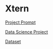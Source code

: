 # Xtern

[Project Prompt](https://github.com/phoebewang59/Xtern/blob/main/Data%20Science%20Work%20Prompt.pdf)

[Data Science Project](https://github.com/phoebewang59/Xtern/blob/main/Data_Science_Project.ipynb)

[Dataset](https://github.com/phoebewang59/Xtern/blob/main/2025-VeloCityX-Expanded-Fan-Engagement-Data.csv)
